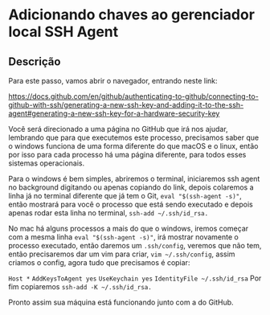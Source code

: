 # Adicionando chaves ao gerenciador local SSH Agent

## Descrição

Para este passo, vamos abrir o navegador, entrando neste link:

<https://docs.github.com/en/github/authenticating-to-github/connecting-to-github-with-ssh/generating-a-new-ssh-key-and-adding-it-to-the-ssh-agent#generating-a-new-ssh-key-for-a-hardware-security-key>

Você será direcionado a uma página no GitHub que irá nos ajudar, lembrando que para que executemos este processo, precisamos saber que o windows funciona de uma forma diferente do que macOS e o linux, então por isso para cada processo há uma página diferente, para todos esses sistemas operacionais.

Para o windows é bem simples, abriremos o terminal, iniciaremos ssh agent no background digitando ou apenas copiando do link, depois colaremos a linha já no terminal diferente que já tem o Git, `eval "$(ssh-agent -s)"`, então mostrará para você o processo que está sendo executado e depois apenas rodar esta linha no terminal, `ssh-add ~/.ssh/id_rsa.`

No mac há alguns processos a mais do que o windows, iremos começar com a mesma linha `eval "$(ssh-agent -s)"`, irá mostrar novamente o processo executado, então daremos um `.ssh/config`, veremos que não tem, então precisaremos dar um vim para criar, `vim ~/.ssh/config`, assim criamos o config, agora tudo que precisamos é copiar:

`Host *`
  `AddKeysToAgent yes`
  `UseKeychain yes`
  `IdentityFile ~/.ssh/id_rsa`
Por fim copiaremos `ssh-add -K ~/.ssh/id_rsa.`

Pronto assim sua máquina está funcionando junto com a do GitHub.
